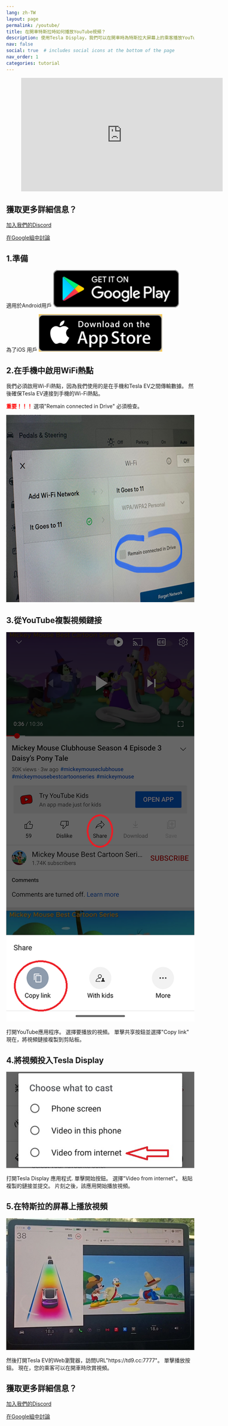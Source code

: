 ```yaml
---
lang: zh-TW
layout: page
permalink: /youtube/
title: 在開車特斯拉時如何播放YouTube視頻？
description: 使用Tesla Display，我們可以在開車時為特斯拉大屏幕上的乘客播放YouTube視頻。
nav: false
social: true  # includes social icons at the bottom of the page
nav_order: 1
categories: tutorial
---
```

<!-- _pages/youtube.md -->

<!-- blank line -->
<figure class="video-container">
  <iframe width="540" height="303" src="https://www.youtube.com/embed/7sVn00ECFBw" frameborder="0" allowfullscreen="true"> </iframe>
</figure>
<!-- blank line -->

## 獲取更多詳細信息？
<p> <a href ="https://discord.gg/Tvbs9uWcN9" 目標="_blank">加入我們的Discord</a> </p>
<p> <a href ="https://groups.google.com/g/tesla-display" 目標="_blank">在Google組中討論</a> </p>

## 1.準備
適用於Android用戶
<a id ="googleplay" href ="https://play.google.com/store/apps/details?id=io.github.blackpill.tesladisplay&referrer=utm_source%3Dgithub%26utm_medium%3Dorganic">
<img src="/assets/img/google-play-badge.svg" height="100px">
</a>

為了iOS 用戶
<a id ="appstore" href ="https://apps.apple.com/app/tesdisplay-screen-mirror/id6469987744">
<img src="/assets/img/app-store-badge.png" height="100px">
</a>

## 2.在手機中啟用WiFi熱點
<p>我們必須啟用Wi-Fi熱點，因為我們使用的是在手機和Tesla EV之間傳輸數據。
然後確保Tesla EV連接到手機的Wi-Fi熱點。</p>
<p><span style="color: red"> <b>重要！！！ </b></span> 選項"Remain connected in Drive" 必須檢查。</p>
<img src="/assets/img/wifi-connected.jpg" height="500px"></a>

## 3.從YouTube複製視頻鏈接
<p style="text-align: center;">
<img src="/assets/img/youtube-share.png" alt="The screenshot of copying Youtube video link" width="540px">
</p>
打開YouTube應用程序。
選擇要播放的視頻。
單擊共享按鈕並選擇"Copy link"
現在，將視頻鏈接複製到剪貼板。

## 4.將視頻投入Tesla Display
<p style="text-align: center;">
<img src="/assets/img/video-internet.jpg" alt="Cast Youtube video in Tesla Display app" width="540px">
</p>
打開Tesla Display 應用程式.
單擊開始按鈕。
選擇"Video from internet"。
粘貼複製的鏈接並提交。
片刻之後，該應用開始播放視頻。

## 5.在特斯拉的屏幕上播放視頻
<p style="text-align: center;">
<img src="/assets/img/youtube-play.jpg" alt="Playing Youtube video while driving Tesla" width="540px">
</p>
然後打開Tesla EV的Web瀏覽器，訪問URL"https://td9.cc:7777"。
單擊播放按鈕。
現在，您的乘客可以在開車時欣賞視頻。

## 獲取更多詳細信息？
<p> <a href ="https://discord.gg/Tvbs9uWcN9" 目標="_blank">加入我們的Discord</a> </p>
<p> <a href ="https://groups.google.com/g/tesla-display" 目標="_blank">在Google組中討論</a> </p>

